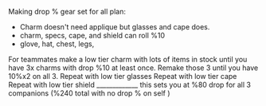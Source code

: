 Making drop % gear set for all plan:
- Charm doesn't need applique but glasses and cape does.
- charm, specs, cape, and shield can roll %10
- glove, hat, chest, legs, 



For teammates make a low tier charm with lots of items in stock until you have 3x charms with drop %10 at least once. 
Remake those 3 until you have 10%x2 on all 3.
Repeat with low tier glasses 
Repeat with low tier cape
Repeat with low tier shield
_____________ this sets you at %80 drop for all 3 companions (%240 total with no drop % on self
) 
